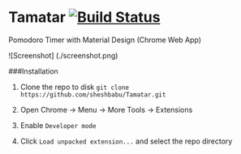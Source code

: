 # Tamatar [![Build Status](https://travis-ci.org/sheshbabu/Tamatar.svg?branch=master)](https://travis-ci.org/sheshbabu/Tamatar)

Pomodoro Timer with Material Design (Chrome Web App)

![Screenshot]
(./screenshot.png)

###Installation
1. Clone the repo to disk
`git clone https://github.com/sheshbabu/Tamatar.git`

2. Open Chrome -> Menu -> More Tools -> Extensions

3. Enable `Developer mode`

4. Click `Load unpacked extension...` and select the repo directory